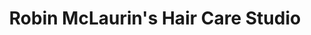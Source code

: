 ---
title: "Robin McLaurin's Hair Care Studio"
url: /pottstown/robin-mclaurins-hair-care-studio/
shop: hairdresser
---